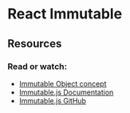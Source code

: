 # React Immutable

## Resources

### Read or watch:

- [Immutable Object concept](https://intranet.aluswe.com/rltoken/FpQoMhiYIxwc5XaiL4cB7A)
- [Immutable.js Documentation](https://intranet.aluswe.com/rltoken/rfUihfZPAy6671dQzd-Cpw)
- [Immutable.js GitHub](https://intranet.aluswe.com/rltoken/FITKo6gqHcR6HleNfiDrAA)